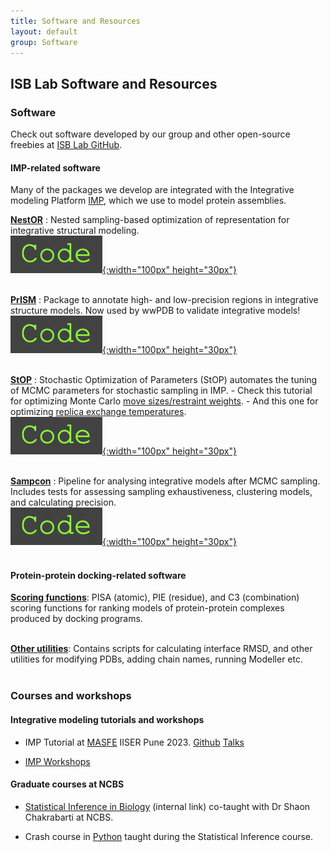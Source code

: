 ```yaml
---
title: Software and Resources
layout: default
group: Software
---
```


## ISB Lab Software and Resources

### Software

Check out software developed by our group and other open-source freebies at [ISB Lab GitHub](https://github.com/isblab). <br>


#### IMP-related software

Many of the packages we develop are integrated with the Integrative modeling Platform [IMP](https://integrativemodeling.org/), which we use to model protein assemblies. <br>

[**NestOR**](https://github.com/isblab/nestor) : Nested sampling-based optimization of representation for integrative structural modeling. <br>
[![GitHub](/static/img/logos/code_logo.png){:width="100px" height="30px"}](https://github.com/isblab/nestor) <br> <br>

[**PrISM**](https://github.com/isblab/prism) : Package to annotate high- and low-precision regions in integrative structure models. Now used by wwPDB to validate integrative models! <br>
[![GitHub](/static/img/logos/code_logo.png){:width="100px" height="30px"}](https://github.com/isblab/prism) <br> <br>


[**StOP**](https://github.com/isblab/stop) : Stochastic Optimization of Parameters (StOP) automates the tuning of MCMC parameters for stochastic sampling in IMP.
	-  Check this tutorial for optimizing Monte Carlo [move sizes/restraint weights](https://github.com/isblab/stop/blob/main/docs/tutorial_basic.md).
	-  And this one for optimizing [replica exchange temperatures](https://github.com/isblab/stop/blob/main/docs/tutorial_replica.md). <br>
[![GitHub](/static/img/logos/code_logo.png){:width="100px" height="30px"}](https://github.com/isblab/stop) <br> <br>


[**Sampcon**](https://github.com/salilab/imp-sampcon) : Pipeline for analysing integrative models after MCMC sampling. Includes tests for assessing sampling exhaustiveness, clustering models, and calculating precision. <br>
[![GitHub](/static/img/logos/code_logo.png){:width="100px" height="30px"}](https://github.com/salilab/imp-sampcon) <br> <br>


#### Protein-protein docking-related software

[**Scoring functions**](https://github.com/isblab/dockingScripts/tree/main/capriScripts/potentials): PISA (atomic), PIE (residue), and C3 (combination) scoring functions for ranking models of protein-protein complexes produced by docking programs.  <br><br>

[**Other utilities**](https://github.com/isblab/dockingScripts): Contains scripts for calculating interface RMSD, and other utilities for modifying PDBs, adding chain names, running Modeller etc.  <br><br>


### Courses and workshops

#### Integrative modeling tutorials and workshops

- IMP Tutorial at [MASFE](https://sites.google.com/acads.iiserpune.ac.in/masfe/home) IISER Pune 2023. [Github](https://github.com/isblab/IMP_Tutorial) [Talks](https://drive.google.com/drive/folders/188BHx67a8Wq53nDTanM-vWwX3X9F_OS5) <br>

- [IMP Workshops](https://integrativemodeling.org/talks.html)  <br>

#### Graduate courses at NCBS

- [Statistical Inference in Biology](http://moodle.ncbs.res.in/course/view.php?id=107) (internal link) co-taught with Dr Shaon Chakrabarti at NCBS.  <br>

- Crash course in [Python](https://github.com/isblab/pycrash) taught during the Statistical Inference course.  <br>
